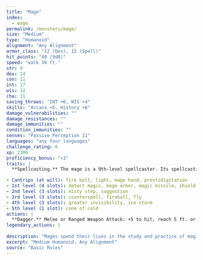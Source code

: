 ```yaml
---
title: "Mage"
index:
  - mage
permalink: /monsters/mage/
size: "Medium"
type: "Humanoid"
alignment: "Any Alignment"
armor_class: "12 (Dex), 15 (Spell)"
hit_points: "40 (9d8)"
speed: "walk 30 ft."
str: 9
dex: 14
con: 11
int: 17
wis: 12
cha: 11
saving_throws: "INT +6, WIS +4"
skills: "Arcana +6, History +6"
damage_vulnerabilities: ""
damage_resistances: ""
damage_immunities: ""
condition_immunities: ""
senses: "Passive Perception 11"
languages: "any four languages"
challenge_rating: 6
xp: 2300
proficiency_bonus: "+3"
traits: |
  **Spellcasting.** The mage is a 9th-level spellcaster. Its spellcasting ability is Intelligence (spell save DC 14, +6 to hit with spell attacks). The mage has the following wizard spells prepared:

- Cantrips (at will): fire bolt, light, mage hand, prestidigitation
- 1st level (4 slots): detect magic, mage armor, magic missile, shield
- 2nd level (3 slots): misty step, suggestion
- 3rd level (3 slots): counterspell, fireball, fly
- 4th level (3 slots): greater invisibility, ice storm
- 5th level (1 slot): cone of cold
actions: |
  **Dagger.** Melee or Ranged Weapon Attack: +5 to hit, reach 5 ft. or range 20/60 ft., one target. Hit: 4 (1d4 + 2) piercing damage.  
legendary_actions: |
  
description: "Mages spend their lives in the study and practice of magic. Good-aligned mages offer counsel to nobles and others in power, while evil mages dwell in isolated sites to perform unspeakable experiments without interference."
excerpt: "Medium Humanoid, Any Alignment"
source: "Basic Rules"
---
```

